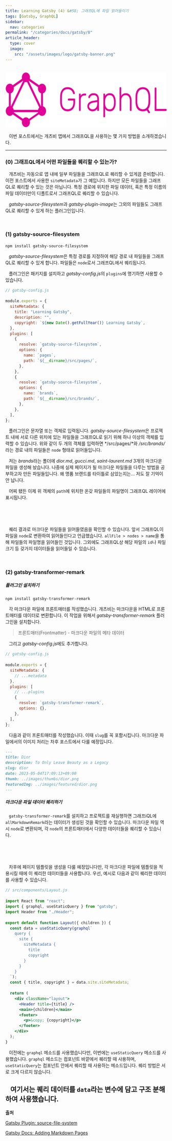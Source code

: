 ```yaml
---
title: Learning Gatsby (4) &#58; 그래프QL에 파일 읽어들이기
tags: [Gatsby, GraphQL]
sidebar:
  nav: categories
permalink: "/categories/docs/gatsby/8"
article_header:
  type: cover
  image:
    src: "/assets/images/logo/gatsby-banner.png"
---
```


<!-- more-->

<br/>

<div align="center">
<img src="/assets/images/logo/graphql-banner.png" width=600 />

</div>

&ensp; 이번 포스트에서는 개츠비 앱에서 그래프QL을 사용하는 몇 가지 방법을 소개하겠습니다.

---

### (0) 그래프QL에서 어떤 파일들을 퀘리할 수 있는가?

&ensp; 개츠비는 자동으로 앱 내에 일부 파일들을 그래프QL로 퀘리할 수 있게끔 준비합니다. 이전 포스트에서 사용한 `siteMetadata`가 그 예입니다. 하지만 모든 파일들을 그래프QL로 퀘리할 수 있는 것은 아닙니다. 특정 경로에 위치한 파일 데이터, 혹은 특정 이름의 파일 데이터만이 디폴트로서 그래프QL로 퀘리할 수 있습니다.

&ensp; *gatsby-source-filesystem*과 *gatsby-plugin-image*는 그외의 파일들도 그래프QL로 퀘리할 수 있게 하는 플러그인입니다.

<br/>

### (1) gatsby-source-filesystem

`npm install gatsby-source-filesystem `

&ensp; *gatsby-source-filesystem*은 특정 경로를 지정하여 해당 경로 내 파일들을 그래프QL로 퀘리할 수 있게 합니다. 파일들은 `node`로서 그래프QL에서 퀘리됩니다.

&ensp; 플러그인은 패키지를 설치하고 *gatsby-config.js*의 `plugins`에 명기하면 사용할 수 있습니다.

```jsx
// gatsby-config.js

module.exports = {
  siteMetadata: {
    title: "Learning Gatsby",
    description: "",
    copyright: `${new Date().getFullYear()} Learning Gatsby`,
  },
  plugins: [
    {
      resolve: `gatsby-source-filesystem`,
      options: {
        name: `pages`,
        path: `${__dirname}/src/pages/`,
      },
    },
    {
      resolve: `gatsby-source-filesystem`,
      options: {
        name: `brands`,
        path: `${__dirname}/src/brands/`,
      },
    },
  ],
};
```

&ensp; 플러그인은 문자열 또는 객체로 입력됩니다. *gatsby-source-filesystem*은 프로젝트 내에 서로 다른 위치에 있는 파일들을 그래프QL로 읽기 위해 하나 이상의 객체를 입력할 수 있습니다. 위와 같이 두 개의 객체를 입력하면 */src/pages/*와 _/src/brands/_ 라는 경로 내의 파일들은 `node` 형태로 읽어들입니다.

&ensp; 저는 *brands*라는 폴더에 _dior.md_, _gucci.md_, _saint-laurent.md_ 3개의 마크다운 파일을 생성해 놨습니다. 나중에 실제 페이지가 될 마크다운 파일들을 다루는 방법을 공부하고자 만든 파일들입니다. 왜 명품 브랜드를 타이틀로 삼았는지는... 저도 잘 기억이 안 납니다.

&ensp; 어찌 됐든 이제 위 객체의 `path`에 위치한 온갖 파일들의 파일명이 그래프QL 레이어에 표시됩니다.

<br/>

<div align="center">
<img src=""/>
</div>

<br/>

&ensp; 퀘리 결과로 마크다운 파일들을 읽어들였음을 확인할 수 있습니다. 앞서 그래프QL이 파일을 `node`로 변환하여 읽어들인다고 언급했습니다. `allFile > nodes > name`을 통해 파일들의 파일명을 읽어들인 것입니다. 그외에도 그래프QL상 해당 파일의 `id`나 파일 크기 등 갖가지 데이터들을 읽어들일 수 있습니다.

<br/>

### (2) gatsby-transformer-remark

##### 플러그인 설치하기

`npm install gatsby-transformer-remark`

&ensp; 각 마크다운 파일에 프론트매터를 작성했습니다. 개츠비는 마크다운을 HTML로 프론트매터를 데이터로 변환합니다. 이 작업을 위해서 _gatsby-transformer-remark_ 플러그인을 설치합니다.

> 프론트매터(Frontmatter) - 마크다운 파일의 메타 데이터

&ensp; 그리고 *gatsby-config.js*에도 추가합니다.

```jsx
// gatsby-config.js

module.exports = {
  siteMetadata: {
    // ...metadata
  },
  plugins: [
    // ...plugins
    {
      resolve: `gatsby-transformer-remark`,
      options: {},
    },
  ],
};
```

&ensp; 다음과 같이 프론트매터를 작성했습니다. 이때 `slug`를 꼭 포함시킵니다. 마크다운 파일에서의 이미지 처리는 차후 포스트에서 다룰 예정입니다.

```md
---
title: Dior
description: To Only Leave Beauty as a Legacy
slug: dior
date: 2023-05-04T17:09:13+09:00
thumb: ../images/thumbs/dior.png
featuredImg: ../images/featured/dior.png
---
```

##### 마크다운 파일 데이터 퀘리하기

&ensp; `gatsby-transformer-remark`를 설치하고 프로젝트를 재실행하면 그래프iQL에 `allMarkdownRemark`라는 데이터가 생성된 것을 확인할 수 있습니다. 마크다운 파일 역시 `node`로 변환되며, 각 `node`의 프론트매터에서 다양한 데이터들을 퀘리할 수 있습니다.

<br/>

<div align="center">
<img src=""/>
</div>

<br/>

&ensp; 차후에 페이지 템플릿을 생성을 다룰 예정입니다만, 각 마크다운 파일에 템플릿을 적용시킬 때에 이 퀘리한 데이터들을 사용합니다. 우선, 예시로 다음과 같이 퀘리한 데이터를 사용할 수 있습니다.

```jsx
// src/components/Layout.js

import React from "react";
import { graphql, useStaticQuery } from "gatsby";
import Header from "./Header";

export default function Layout({ children }) {
  const data = useStaticQuery(graphql`
    query {
      site {
        siteMetadata {
          title
          copyright
        }
      }
    }
  `);
  const { title, copyright } = data.site.siteMetadata;

  return (
    <div className="layout">
      <Header title={title} />
      <main>{children}</main>
      <footer>
        <p>&copy; {copyright}</p>
      </footer>
    </div>
  );
}
```

&ensp; 이전에는 `graphql` 메소드를 사용했습니다만, 이번에는 `useStaticQuery` 메소드를 사용했습니다. `graphql` 메소드는 컴포넌트 바깥에서 퀘리할 때 사용하며, `useStaticQuery`는 컴포넌트 안에서 퀘리할 때 사용하는 메소드입니다. 퀘리 방법은 서로 크게 다르지 않습니다.

## &ensp; 여기서는 퀘리 데이터를 `data`라는 변수에 담고 구조 분해하여 사용했습니다.

**출처**

[Gatsby Plugin: source-file-system](https://www.gatsbyjs.com/plugins/gatsby-source-filesystem/?=markdown)

[Gatsby Docs: Adding Markdown Pages](https://www.gatsbyjs.com/docs/how-to/routing/adding-markdown-pages/)
